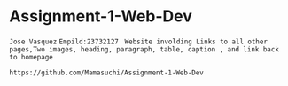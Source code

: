 # Assignment-1-Web-Dev
```Jose Vasquez```
```Empild:23732127```
``` Website involding Links to all other pages,Two images, heading, paragraph, table, caption , and link back to homepage```

```https://github.com/Mamasuchi/Assignment-1-Web-Dev```
